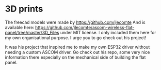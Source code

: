 # 3D prints
The freecad models were made by https://github.com/jlecomte And is available here: https://github.com/jlecomte/ascom-wireless-flat-panel/tree/master/3D_Files under MIT license. I only included them here for my own organisational purpose. I urge you to go check out his project! 

It was his project that inspired me to make my own ESP32 driver without needing a custom ASCOM driver. Go check out his repo, some very nice information there especially on the mechanical side of building the flat panel.  